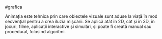 #grafica 

Animația este tehnica prin care obiectele vizuale sunt aduse la viață în mod secvențial pentru a crea iluzia mișcării. Se aplică atât în 2D, cât și în 3D, în jocuri, filme, aplicații interactive și simulări, și poate fi creată manual sau procedural, folosind algoritmi.